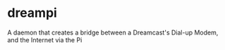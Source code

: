 # dreampi
A daemon that creates a bridge between a Dreamcast's Dial-up Modem, and the Internet via the Pi
